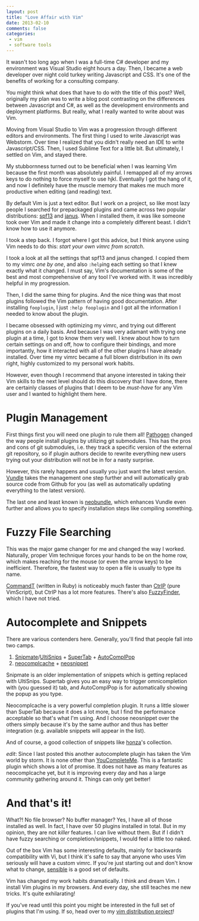 ```yaml
---
layout: post
title: "Love Affair with Vim"
date: 2013-02-10
comments: false
categories:
 - vim
 - software tools
---
```

It wasn't too long ago when I was a full-time C# developer and my environment was Visual Studio eight hours a day.  Then, I became a web developer over night cold turkey writing Javascript and CSS.  It's one of the benefits of working for a consulting company.

You might think what does that have to do with the title of this post?  Well, originally my plan was to write a blog post contrasting on the differences between Javascript and C#, as well as the development environments and deployment platforms.  But really, what I really wanted to write about was Vim.

Moving from Visual Studio to Vim was a progression through different editors and environments.  The first thing I used to write Javascript was Webstorm.  Over time I realized that you didn't really need an IDE to write Javascript/CSS.  Then, I used Sublime Text for a little bit.  But ultimately, I settled on Vim, and stayed there.

My stubbornness turned out to be beneficial when I was learning Vim because the first month was absolutely painful.  I remapped all of my arrows keys to do nothing to force myself to use hjkl.  Eventually I got the hang of it, and now I definitely have the muscle memory that makes me much more productive when editing (and reading) text.

<!--more-->

By default Vim is just a text editor.  But I work on a project, so like most lazy people I searched for prepackaged plugins and came across two popular distributions: [spf13](https://github.com/spf13/spf13-vim) and [janus](https://github.com/carlhuda/janus).  When I installed them, it was like someone took over Vim and made it change into a completely different beast.  I didn't know how to use it anymore.

I took a step back.  I forgot where I got this advice, but I think anyone using Vim needs to do this: *start your own vimrc from scratch*.

I took a look at all the settings that spf13 and janus changed.  I copied them to my vimrc *one by one*, and also `:help`ing each setting so that I knew exactly what it changed.  I must say, Vim's documentation is some of the best and most comprehensive of any tool I've worked with.  It was incredibly helpful in my progression.

Then, I did the same thing for plugins.  And the nice thing was that most plugins followed the Vim pattern of having good documentation.  After installing `fooplugin`, I just `:help fooplugin` and I got all the information I needed to know about the plugin.

I became obsessed with optimizing my vimrc, and trying out different plugins on a daily basis.  And because I was very adamant with trying one plugin at a time, I got to know them very well.  I knew about how to turn certain settings on and off, how to configure their bindings, and more importantly, how it interacted with all of the other plugins I have already installed.  Over time my vimrc became a full blown distribution in its own right, highly customized to my personal work habits.

However, even though I recommend that anyone interested in taking their Vim skills to the next level should do this discovery that I have done, there are certainly classes of plugins that I deem to be *must-have* for any Vim user and I wanted to highlight them here.

# Plugin Management

First things first you will need one plugin to rule them all!  [Pathogen](https://github.com/tpope/vim-pathogen) changed the way people install plugins by utilizing git submodules.  This has the pros and cons of git submodules, i.e. they track a specific version of the external git repository, so if plugin authors decide to rewrite everything new users trying out your distribution will not be in for a nasty surprise.

However, this rarely happens and usually you just want the latest version.  [Vundle](https://github.com/gmarik/vundle) takes the management one step further and will automatically grab source code from Github for you (as well as automatically updating everything to the latest version).

The last one and least known is [neobundle](https://github.com/Shougo/neobundle.vim), which enhances Vundle even further and allows you to specify installation steps like compiling something.

# Fuzzy File Searching

This was the major game changer for me and changed the way I worked.  Naturally, proper Vim technique forces your hands to be on the home row, which makes reaching for the mouse (or even the arrow keys) to be inefficient.  Therefore, the fastest way to open a file is usually to type its name.

[CommandT](https://github.com/wincent/Command-T) (written in Ruby) is noticeably much faster than [CtrlP](https://github.com/kien/ctrlp.vim) (pure VimScript), but CtrlP has a lot more features.  There's also [FuzzyFinder](http://www.vim.org/scripts/script.php?script_id=1984), which I have not tried.

# Autocomplete and Snippets

There are various contenders here.  Generally, you'll find that people fall into two camps.

1. [Snipmate](https://github.com/garbas/vim-snipmate)/[UltiSnips](https://github.com/SirVer/ultisnips) + [SuperTab](https://github.com/ervandew/supertab) + [AutoComplPop](http://www.vim.org/scripts/script.php?script_id=1879)
2. [neocomplcache](https://github.com/Shougo/neocomplcache) + [neosnippet](https://github.com/Shougo/neosnippet)

Snipmate is an older implementation of snippets which is getting replaced with UltiSnips.  Supertab gives you an easy way to trigger omnicompletion with (you guessed it) tab, and AutoComplPop is for automatically showing the popup as you type.

Neocomplcache is a very powerful completion plugin.  It runs a little slower than SuperTab because it does a lot more, but I find the performance acceptable so that's what I'm using.  And I choose neosnippet over the others simply because it's by the same author and thus has better integration (e.g. available snippets will appear in the list).

And of course, a good collection of snippets like [honza](https://github.com/honza/vim-snippets)'s collection.

*edit*: Since I last posted this another autocomplete plugin has taken the Vim world by storm.  It is none other than [YouCompleteMe](https://github.com/Valloric/YouCompleteMe).  This is a fantastic plugin which shows a lot of promise.  It does not have as many features as neocomplcache yet, but it is improving every day and has a large community gathering around it.  Things can only get better!

# And that's it!

What?!  No file browser?  No buffer manager?  Yes, I have all of those installed as well.  In fact, I have over 50 plugins installed in total.  But in my opinion, they are not *killer* features.  I can live without them.  But if I didn't have fuzzy searching or completion/snippets, I would feel a little too naked.

Out of the box Vim has some interesting defaults, mainly for backwards compatibility with Vi, but I think it's safe to say that anyone who uses Vim seriously will have a custom vimrc.  If you're just starting out and don't know what to change, [sensible](https://github.com/tpope/vim-sensible) is a good set of defaults.

Vim has changed my work habits dramatically.  I think and dream Vim.  I install Vim plugins in my browsers.  And every day, she still teaches me new tricks.  It's quite exhilarating!

If you've read until this point you might be interested in the full set of plugins that I'm using.  If so, head over to my [vim distribution project](http://bling.github.com/dotvim/)!
